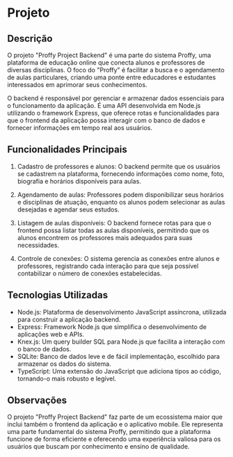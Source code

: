 # Projeto

## Descrição

O projeto "Proffy Project Backend" é uma parte do sistema Proffy, uma plataforma de educação online que conecta alunos e professores de diversas disciplinas. O foco do "Proffy" é facilitar a busca e o agendamento de aulas particulares, criando uma ponte entre educadores e estudantes interessados em aprimorar seus conhecimentos.

O backend é responsável por gerenciar e armazenar dados essenciais para o funcionamento da aplicação. É uma API desenvolvida em Node.js utilizando o framework Express, que oferece rotas e funcionalidades para que o frontend da aplicação possa interagir com o banco de dados e fornecer informações em tempo real aos usuários.

## Funcionalidades Principais

1. Cadastro de professores e alunos: O backend permite que os usuários se cadastrem na plataforma, fornecendo informações como nome, foto, biografia e horários disponíveis para aulas.

2. Agendamento de aulas: Professores podem disponibilizar seus horários e disciplinas de atuação, enquanto os alunos podem selecionar as aulas desejadas e agendar seus estudos.

3. Listagem de aulas disponíveis: O backend fornece rotas para que o frontend possa listar todas as aulas disponíveis, permitindo que os alunos encontrem os professores mais adequados para suas necessidades.

4. Controle de conexões: O sistema gerencia as conexões entre alunos e professores, registrando cada interação para que seja possível contabilizar o número de conexões estabelecidas.

## Tecnologias Utilizadas

- Node.js: Plataforma de desenvolvimento JavaScript assíncrona, utilizada para construir a aplicação backend.
- Express: Framework Node.js que simplifica o desenvolvimento de aplicações web e APIs.
- Knex.js: Um query builder SQL para Node.js que facilita a interação com o banco de dados.
- SQLite: Banco de dados leve e de fácil implementação, escolhido para armazenar os dados do sistema.
- TypeScript: Uma extensão do JavaScript que adiciona tipos ao código, tornando-o mais robusto e legível.

## Observações

O projeto "Proffy Project Backend" faz parte de um ecossistema maior que inclui também o frontend da aplicação e o aplicativo mobile. Ele representa uma parte fundamental do sistema Proffy, permitindo que a plataforma funcione de forma eficiente e oferecendo uma experiência valiosa para os usuários que buscam por conhecimento e ensino de qualidade.
